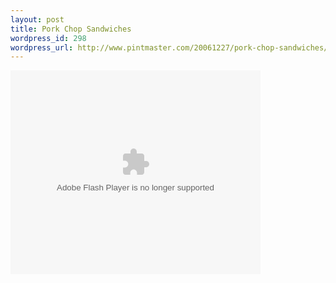 ```yaml
--- 
layout: post
title: Pork Chop Sandwiches
wordpress_id: 298
wordpress_url: http://www.pintmaster.com/20061227/pork-chop-sandwiches/
---
```

<embed style="width:400px; height:326px;" id="VideoPlayback" type="application/x-shockwave-flash" src="http://video.google.com/googleplayer.swf?docId=-2169506073049310866&hl=en" flashvars=""> </embed>

